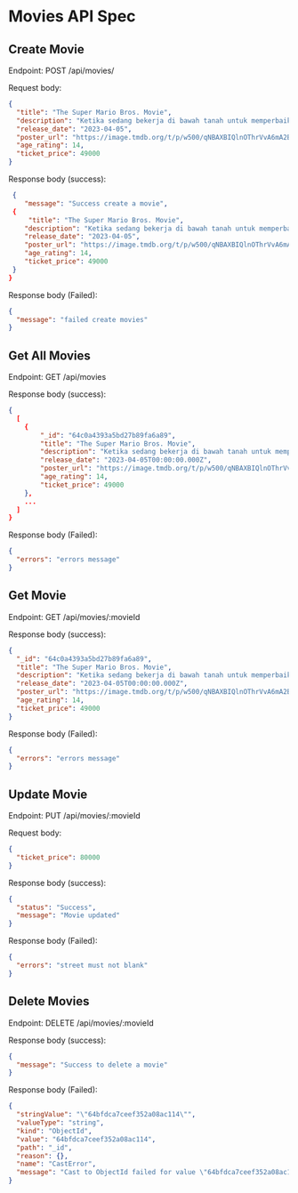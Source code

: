 # Movies API Spec

## Create Movie

Endpoint: POST /api/movies/

Request body:

```json
{
  "title": "The Super Mario Bros. Movie",
  "description": "Ketika sedang bekerja di bawah tanah untuk memperbaiki pipa air, Mario dan Luigi, yang merupakan tukang ledeng dari Brooklyn, tiba-tiba terhisap ke dalam pipa misterius dan masuk ke dunia yang sangat berbeda. Mereka berada di tempat yang ajaib dan aneh. Tapi sayangnya, mereka terpisah satu sama lain. Mario memulai petualangan besar untuk mencari dan menemukan Luigi.",
  "release_date": "2023-04-05",
  "poster_url": "https://image.tmdb.org/t/p/w500/qNBAXBIQlnOThrVvA6mA2B5ggV6.jpg",
  "age_rating": 14,
  "ticket_price": 49000
}
```

Response body (success):

```json
 {
    "message": "Success create a movie",
 {
     "title": "The Super Mario Bros. Movie",
    "description": "Ketika sedang bekerja di bawah tanah untuk memperbaiki pipa air, Mario dan Luigi, yang merupakan tukang ledeng dari Brooklyn, tiba-tiba terhisap ke dalam pipa misterius dan masuk ke dunia yang sangat berbeda. Mereka berada di tempat yang ajaib dan aneh. Tapi sayangnya, mereka terpisah satu sama lain. Mario memulai petualangan besar untuk mencari dan menemukan Luigi.",
    "release_date": "2023-04-05",
    "poster_url": "https://image.tmdb.org/t/p/w500/qNBAXBIQlnOThrVvA6mA2B5ggV6.jpg",
    "age_rating": 14,
    "ticket_price": 49000
 }
}
```

Response body (Failed):

```json
{
  "message": "failed create movies"
}
```

## Get All Movies

Endpoint: GET /api/movies

Response body (success):

```json
{
  [
    {
        "_id": "64c0a4393a5bd27b89fa6a89",
        "title": "The Super Mario Bros. Movie",
        "description": "Ketika sedang bekerja di bawah tanah untuk memperbaiki pipa air, Mario dan Luigi, yang merupakan tukang ledeng dari Brooklyn, tiba-tiba terhisap ke dalam pipa misterius dan masuk ke dunia yang sangat berbeda. Mereka berada di tempat yang ajaib dan aneh. Tapi sayangnya, mereka terpisah satu sama lain. Mario memulai petualangan besar untuk mencari dan menemukan Luigi.",
        "release_date": "2023-04-05T00:00:00.000Z",
        "poster_url": "https://image.tmdb.org/t/p/w500/qNBAXBIQlnOThrVvA6mA2B5ggV6.jpg",
        "age_rating": 14,
        "ticket_price": 49000
    },
    ...
  ]
}
```

Response body (Failed):

```json
{
  "errors": "errors message"
}
```

## Get Movie

Endpoint: GET /api/movies/:movieId

Response body (success):

```json
{
  "_id": "64c0a4393a5bd27b89fa6a89",
  "title": "The Super Mario Bros. Movie",
  "description": "Ketika sedang bekerja di bawah tanah untuk memperbaiki pipa air, Mario dan Luigi, yang merupakan tukang ledeng dari Brooklyn, tiba-tiba terhisap ke dalam pipa misterius dan masuk ke dunia yang sangat berbeda. Mereka berada di tempat yang ajaib dan aneh. Tapi sayangnya, mereka terpisah satu sama lain. Mario memulai petualangan besar untuk mencari dan menemukan Luigi.",
  "release_date": "2023-04-05T00:00:00.000Z",
  "poster_url": "https://image.tmdb.org/t/p/w500/qNBAXBIQlnOThrVvA6mA2B5ggV6.jpg",
  "age_rating": 14,
  "ticket_price": 49000
}
```

Response body (Failed):

```json
{
  "errors": "errors message"
}
```

## Update Movie

Endpoint: PUT /api/movies/:movieId

Request body:

```json
{
  "ticket_price": 80000
}
```

Response body (success):

```json
{
  "status": "Success",
  "message": "Movie updated"
}
```

Response body (Failed):

```json
{
  "errors": "street must not blank"
}
```

## Delete Movies

Endpoint: DELETE /api/movies/:movieId

Response body (success):

```json
{
  "message": "Success to delete a movie"
}
```

Response body (Failed):

```json
{
  "stringValue": "\"64bfdca7ceef352a08ac114\"",
  "valueType": "string",
  "kind": "ObjectId",
  "value": "64bfdca7ceef352a08ac114",
  "path": "_id",
  "reason": {},
  "name": "CastError",
  "message": "Cast to ObjectId failed for value \"64bfdca7ceef352a08ac114\" (type string) at path \"_id\" for model \"Movie\""
}
```
